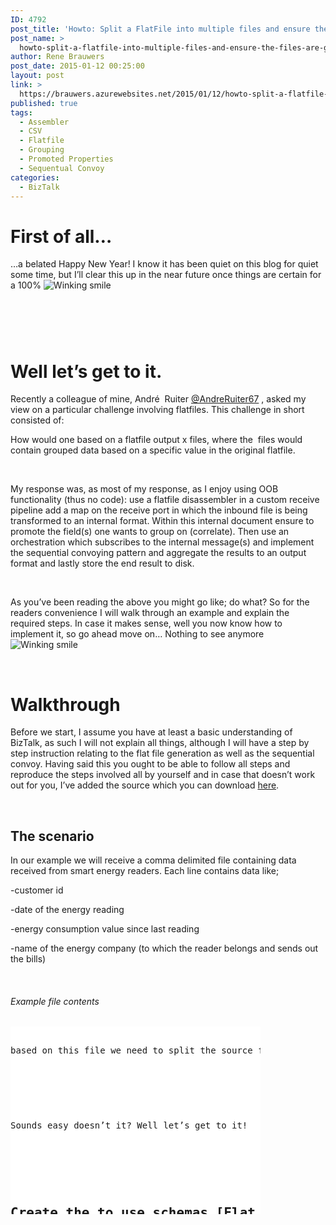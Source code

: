```yaml
---
ID: 4792
post_title: 'Howto: Split a FlatFile into multiple files and ensure the files are grouped based on content from the source file using out of the box BizTalk functionality'
post_name: >
  howto-split-a-flatfile-into-multiple-files-and-ensure-the-files-are-grouped-based-on-content-from-the-source-file-using-out-of-the-box-biztalk-functionality
author: Rene Brauwers
post_date: 2015-01-12 00:25:00
layout: post
link: >
  https://brauwers.azurewebsites.net/2015/01/12/howto-split-a-flatfile-into-multiple-files-and-ensure-the-files-are-grouped-based-on-content-from-the-source-file-using-out-of-the-box-biztalk-functionality/
published: true
tags:
  - Assembler
  - CSV
  - Flatfile
  - Grouping
  - Promoted Properties
  - Sequentual Convoy
categories:
  - BizTalk
---
```

<h1>First of all…</h1>
<p>…a belated Happy New Year! I know it has been quiet on this blog for quiet some time, but I’ll clear this up in the near future once things are certain for a 100% <img class="wlEmoticon wlEmoticon-winkingsmile" style="border-top-style: none;border-left-style: none;border-bottom-style: none;border-right-style: none" alt="Winking smile" src="https://brauwersnl.blob.core.windows.net/images/uploads/2015/01/wlEmoticon-winkingsmile.png"></p>
<h1>&nbsp;</h1>
<h1>Well let’s get to it.</h1>
<p>Recently a colleague of mine, André&nbsp; Ruiter <a href="https://twitter.com/andreruiter67" target="_blank" rel="noopener noreferrer">@AndreRuiter67</a> , asked my view on a particular challenge involving flatfiles. This challenge in short consisted of:</p>
<p>How would one based on a flatfile output x files, where the&nbsp; files would contain grouped data based on a specific value in the original flatfile. </p>
<p>&nbsp;</p>
<p>My response was, as most of my response, as I enjoy using OOB functionality (thus no code): use a flatfile disassembler in a custom receive pipeline add a map on the receive port in which the inbound file is being transformed to an internal format. Within this internal document ensure to promote the field(s) one wants to group on (correlate). Then use an orchestration which subscribes to the internal message(s) and implement the sequential convoying pattern and aggregate the results to an output format and lastly store the end result to disk.</p>
<p>&nbsp;</p>
<p>As you’ve been reading the above you might go like; do what? So for the readers convenience I will walk through an example and explain the required steps. In case it makes sense, well you now know how to implement it, so go ahead move on… Nothing to see anymore <img class="wlEmoticon wlEmoticon-winkingsmile" style="border-top-style: none;border-left-style: none;border-bottom-style: none;border-right-style: none" alt="Winking smile" src="https://brauwersnl.blob.core.windows.net/images/uploads/2015/01/wlEmoticon-winkingsmile.png"></p>
<p>&nbsp;</p>
<h1>Walkthrough</h1>
<p>Before we start, I assume you have at least a basic understanding of BizTalk, as such I will not explain all things, although I will have a step by step instruction relating to the flat file generation as well as the sequential convoy. Having said this you ought to be able to follow all steps and reproduce the steps involved all by yourself and in case that doesn’t work out for you, I’ve added the source which you can download <a href="http://bit.ly/1AN6arB" target="_blank" rel="noopener noreferrer">here</a>. </p>
<p>&nbsp;</p>
<h2></h2>
<h2>The scenario</h2>
<p>In our example we will receive a comma delimited file containing data received from smart energy readers. Each line contains data like;</p>
<p>-customer id</p>
<p>-date of the energy reading</p>
<p>-energy consumption value since last reading</p>
<p>-name of the energy company (to which the reader belongs and sends out the bills)</p>
<p>&nbsp;</p>
<h6>Example file contents</h6>
<div id="scid:9D7513F9-C04C-4721-824A-2B34F0212519:5574375d-4cb1-411c-bfc5-6d17f35a2b55" class="wlWriterEditableSmartContent" style="float: none;padding-bottom: 0px;padding-top: 0px;padding-left: 0px;margin: 0px;padding-right: 0px">
<pre style="width: 400px;height: 300px;background-color:White;overflow: auto"><div><!--

Code highlighting produced by Actipro CodeHighlighter (freeware)
http://www.CodeHighlighter.com/

--><span style="color: #000000">customerId,readingDate,consumption,energyCompanyName
</span><span style="color: #800080">1</span><span style="color: #000000">,</span><span style="color: #800080">2015</span><span style="color: #000000">-</span><span style="color: #800080">01</span><span style="color: #000000">-</span><span style="color: #800080">01</span><span style="color: #000000">,</span><span style="color: #800080">12</span><span style="color: #000000">,</span><span style="color: #800000">&quot;</span><span style="color: #800000">Free Energy INC</span><span style="color: #800000">&quot;</span><span style="color: #000000">
</span><span style="color: #800080">2</span><span style="color: #000000">,</span><span style="color: #800080">2015</span><span style="color: #000000">-</span><span style="color: #800080">01</span><span style="color: #000000">-</span><span style="color: #800080">01</span><span style="color: #000000">,</span><span style="color: #800080">8</span><span style="color: #000000">,</span><span style="color: #800000">&quot;</span><span style="color: #800000">Water Works LTD</span><span style="color: #800000">&quot;</span><span style="color: #000000">
</span><span style="color: #800080">3</span><span style="color: #000000">,</span><span style="color: #800080">2015</span><span style="color: #000000">-</span><span style="color: #800080">01</span><span style="color: #000000">-</span><span style="color: #800080">01</span><span style="color: #000000">,</span><span style="color: #800080">23</span><span style="color: #000000">,</span><span style="color: #800000">&quot;</span><span style="color: #800000">Windmills INC</span><span style="color: #800000">&quot;</span><span style="color: #000000">
</span><span style="color: #800080">4</span><span style="color: #000000">,</span><span style="color: #800080">2015</span><span style="color: #000000">-</span><span style="color: #800080">01</span><span style="color: #000000">-</span><span style="color: #800080">01</span><span style="color: #000000">,</span><span style="color: #800080">5</span><span style="color: #000000">,</span><span style="color: #800000">&quot;</span><span style="color: #800000">Sun Unlimited</span><span style="color: #800000">&quot;</span><span style="color: #000000">
</span><span style="color: #800080">5</span><span style="color: #000000">,</span><span style="color: #800080">2015</span><span style="color: #000000">-</span><span style="color: #800080">01</span><span style="color: #000000">-</span><span style="color: #800080">01</span><span style="color: #000000">,</span><span style="color: #800080">6</span><span style="color: #000000">,</span><span style="color: #800000">&quot;</span><span style="color: #800000">Free Energy INC</span><span style="color: #800000">&quot;</span><span style="color: #000000">
</span><span style="color: #800080">6</span><span style="color: #000000">,</span><span style="color: #800080">2015</span><span style="color: #000000">-</span><span style="color: #800080">01</span><span style="color: #000000">-</span><span style="color: #800080">01</span><span style="color: #000000">,</span><span style="color: #800080">3</span><span style="color: #000000">,</span><span style="color: #800000">&quot;</span><span style="color: #800000">Free Energy INC</span><span style="color: #800000">&quot;</span><span style="color: #000000">
</span><span style="color: #800080">7</span><span style="color: #000000">,</span><span style="color: #800080">2015</span><span style="color: #000000">-</span><span style="color: #800080">01</span><span style="color: #000000">-</span><span style="color: #800080">01</span><span style="color: #000000">,</span><span style="color: #800080">12</span><span style="color: #000000">,</span><span style="color: #800000">&quot;</span><span style="color: #800000">Water Works LTD</span><span style="color: #800000">&quot;</span><span style="color: #000000">
</span><span style="color: #800080">8</span><span style="color: #000000">,</span><span style="color: #800080">2015</span><span style="color: #000000">-</span><span style="color: #800080">01</span><span style="color: #000000">-</span><span style="color: #800080">01</span><span style="color: #000000">,</span><span style="color: #800080">8</span><span style="color: #000000">,</span><span style="color: #800000">&quot;</span><span style="color: #800000">Windmills INC</span><span style="color: #800000">&quot;</span><span style="color: #000000">
</span><span style="color: #800080">9</span><span style="color: #000000">,</span><span style="color: #800080">2015</span><span style="color: #000000">-</span><span style="color: #800080">01</span><span style="color: #000000">-</span><span style="color: #800080">01</span><span style="color: #000000">,</span><span style="color: #800080">9</span><span style="color: #000000">,</span><span style="color: #800000">&quot;</span><span style="color: #800000">Windmills INC</span><span style="color: #800000">&quot;</span><span style="color: #000000">
</span><span style="color: #800080">10</span><span style="color: #000000">,</span><span style="color: #800080">2015</span><span style="color: #000000">-</span><span style="color: #800080">01</span><span style="color: #000000">-</span><span style="color: #800080">01</span><span style="color: #000000">,</span><span style="color: #800080">26</span><span style="color: #000000">,</span><span style="color: #800000">&quot;</span><span style="color: #800000">Sun Unlimited</span><span style="color: #800000">&quot;</span><span style="color: #000000">
</span><span style="color: #800080">11</span><span style="color: #000000">,</span><span style="color: #800080">2015</span><span style="color: #000000">-</span><span style="color: #800080">01</span><span style="color: #000000">-</span><span style="color: #800080">01</span><span style="color: #000000">,</span><span style="color: #800080">24</span><span style="color: #000000">,</span><span style="color: #800000">&quot;</span><span style="color: #800000">Water Works LTD</span><span style="color: #800000">&quot;</span><span style="color: #000000">
</span><span style="color: #800080">12</span><span style="color: #000000">,</span><span style="color: #800080">2015</span><span style="color: #000000">-</span><span style="color: #800080">01</span><span style="color: #000000">-</span><span style="color: #800080">01</span><span style="color: #000000">,</span><span style="color: #800080">17</span><span style="color: #000000">,</span><span style="color: #800000">&quot;</span><span style="color: #800000">Go Nuclear</span><span style="color: #800000">&quot;</span><span style="color: #000000">
</span><span style="color: #800080">13</span><span style="color: #000000">,</span><span style="color: #800080">2015</span><span style="color: #000000">-</span><span style="color: #800080">01</span><span style="color: #000000">-</span><span style="color: #800080">01</span><span style="color: #000000">,</span><span style="color: #800080">11</span><span style="color: #000000">,</span><span style="color: #800000">&quot;</span><span style="color: #800000">Water Works LTD</span><span style="color: #800000">&quot;</span><span style="color: #000000">
</span><span style="color: #800080">14</span><span style="color: #000000">,</span><span style="color: #800080">2015</span><span style="color: #000000">-</span><span style="color: #800080">01</span><span style="color: #000000">-</span><span style="color: #800080">01</span><span style="color: #000000">,</span><span style="color: #800080">9</span><span style="color: #000000">,</span><span style="color: #800000">&quot;</span><span style="color: #800000">Windmills INC</span><span style="color: #800000">&quot;</span><span style="color: #000000">
</span><span style="color: #800080">15</span><span style="color: #000000">,</span><span style="color: #800080">2015</span><span style="color: #000000">-</span><span style="color: #800080">01</span><span style="color: #000000">-</span><span style="color: #800080">01</span><span style="color: #000000">,</span><span style="color: #800080">0</span><span style="color: #000000">,</span><span style="color: #800000">&quot;</span><span style="color: #800000">Free Energy INC</span><span style="color: #800000">&quot;</span><span style="color: #000000">
</span><span style="color: #800080">16</span><span style="color: #000000">,</span><span style="color: #800080">2015</span><span style="color: #000000">-</span><span style="color: #800080">01</span><span style="color: #000000">-</span><span style="color: #800080">01</span><span style="color: #000000">,</span><span style="color: #800080">5</span><span style="color: #000000">,</span><span style="color: #800000">&quot;</span><span style="color: #800000">Go Nuclear</span><span style="color: #800000">&quot;</span><span style="color: #000000">
</span><span style="color: #800080">17</span><span style="color: #000000">,</span><span style="color: #800080">2015</span><span style="color: #000000">-</span><span style="color: #800080">01</span><span style="color: #000000">-</span><span style="color: #800080">01</span><span style="color: #000000">,</span><span style="color: #800080">12</span><span style="color: #000000">,</span><span style="color: #800000">&quot;</span><span style="color: #800000">Windmills INC</span><span style="color: #800000">&quot;</span><span style="color: #000000">
</span><span style="color: #800080">18</span><span style="color: #000000">,</span><span style="color: #800080">2015</span><span style="color: #000000">-</span><span style="color: #800080">01</span><span style="color: #000000">-</span><span style="color: #800080">01</span><span style="color: #000000">,</span><span style="color: #800080">43</span><span style="color: #000000">,</span><span style="color: #800000">&quot;</span><span style="color: #800000">Sun Unlimited</span><span style="color: #800000">&quot;</span><span style="color: #000000">
</span><span style="color: #800080">19</span><span style="color: #000000">,</span><span style="color: #800080">2015</span><span style="color: #000000">-</span><span style="color: #800080">01</span><span style="color: #000000">-</span><span style="color: #800080">01</span><span style="color: #000000">,</span><span style="color: #800080">35</span><span style="color: #000000">,</span><span style="color: #800000">&quot;</span><span style="color: #800000">Water Works LTD</span><span style="color: #800000">&quot;</span><span style="color: #000000">
</span><span style="color: #800080">20</span><span style="color: #000000">,</span><span style="color: #800080">2015</span><span style="color: #000000">-</span><span style="color: #800080">01</span><span style="color: #000000">-</span><span style="color: #800080">01</span><span style="color: #000000">,</span><span style="color: #800080">23</span><span style="color: #000000">,</span><span style="color: #800000">&quot;</span><span style="color: #800000">Free Energy INC</span><span style="color: #800000">&quot;</span><span style="color: #000000">
</span><span style="color: #800080">21</span><span style="color: #000000">,</span><span style="color: #800080">2015</span><span style="color: #000000">-</span><span style="color: #800080">01</span><span style="color: #000000">-</span><span style="color: #800080">01</span><span style="color: #000000">,</span><span style="color: #800080">2</span><span style="color: #000000">,</span><span style="color: #800000">&quot;</span><span style="color: #800000">Sun Unlimited</span><span style="color: #800000">&quot;</span><span style="color: #000000">
</span><span style="color: #800080">22</span><span style="color: #000000">,</span><span style="color: #800080">2015</span><span style="color: #000000">-</span><span style="color: #800080">01</span><span style="color: #000000">-</span><span style="color: #800080">01</span><span style="color: #000000">,</span><span style="color: #800080">14</span><span style="color: #000000">,</span><span style="color: #800000">&quot;</span><span style="color: #800000">Free Energy INC</span><span style="color: #800000">&quot;</span><span style="color: #000000">
</span><span style="color: #800080">23</span><span style="color: #000000">,</span><span style="color: #800080">2015</span><span style="color: #000000">-</span><span style="color: #800080">01</span><span style="color: #000000">-</span><span style="color: #800080">01</span><span style="color: #000000">,</span><span style="color: #800080">13</span><span style="color: #000000">,</span><span style="color: #800000">&quot;</span><span style="color: #800000">Water Works LTD</span><span style="color: #800000">&quot;</span><span style="color: #000000">
</span><span style="color: #800080">24</span><span style="color: #000000">,</span><span style="color: #800080">2015</span><span style="color: #000000">-</span><span style="color: #800080">01</span><span style="color: #000000">-</span><span style="color: #800080">01</span><span style="color: #000000">,</span><span style="color: #800080">9</span><span style="color: #000000">,</span><span style="color: #800000">&quot;</span><span style="color: #800000">Go Nuclear</span><span style="color: #800000">&quot;</span><span style="color: #000000">
</span><span style="color: #800080">25</span><span style="color: #000000">,</span><span style="color: #800080">2015</span><span style="color: #000000">-</span><span style="color: #800080">01</span><span style="color: #000000">-</span><span style="color: #800080">01</span><span style="color: #000000">,</span><span style="color: #800080">26</span><span style="color: #000000">,</span><span style="color: #800000">&quot;</span><span style="color: #800000">Windmills INC</span><span style="color: #800000">&quot;</span><span style="color: #000000">
</span><span style="color: #800080">26</span><span style="color: #000000">,</span><span style="color: #800080">2015</span><span style="color: #000000">-</span><span style="color: #800080">01</span><span style="color: #000000">-</span><span style="color: #800080">01</span><span style="color: #000000">,</span><span style="color: #800080">27</span><span style="color: #000000">,</span><span style="color: #800000">&quot;</span><span style="color: #800000">Sun Unlimited</span><span style="color: #800000">&quot;</span><span style="color: #000000">
</span><span style="color: #800080">27</span><span style="color: #000000">,</span><span style="color: #800080">2015</span><span style="color: #000000">-</span><span style="color: #800080">01</span><span style="color: #000000">-</span><span style="color: #800080">01</span><span style="color: #000000">,</span><span style="color: #800080">25</span><span style="color: #000000">,</span><span style="color: #800000">&quot;</span><span style="color: #800000">Go Nuclear</span><span style="color: #800000">&quot;</span><span style="color: #000000">
</span><span style="color: #800080">28</span><span style="color: #000000">,</span><span style="color: #800080">2015</span><span style="color: #000000">-</span><span style="color: #800080">01</span><span style="color: #000000">-</span><span style="color: #800080">01</span><span style="color: #000000">,</span><span style="color: #800080">31</span><span style="color: #000000">,</span><span style="color: #800000">&quot;</span><span style="color: #800000">Water Works LTD</span><span style="color: #800000">&quot;</span><span style="color: #000000">
</span><span style="color: #800080">29</span><span style="color: #000000">,</span><span style="color: #800080">2015</span><span style="color: #000000">-</span><span style="color: #800080">01</span><span style="color: #000000">-</span><span style="color: #800080">01</span><span style="color: #000000">,</span><span style="color: #800080">4</span><span style="color: #000000">,</span><span style="color: #800000">&quot;</span><span style="color: #800000">Water Works LTD</span><span style="color: #800000">&quot;</span><span style="color: #000000">
</span><span style="color: #800080">30</span><span style="color: #000000">,</span><span style="color: #800080">2015</span><span style="color: #000000">-</span><span style="color: #800080">01</span><span style="color: #000000">-</span><span style="color: #800080">01</span><span style="color: #000000">,</span><span style="color: #800080">7</span><span style="color: #000000">,</span><span style="color: #800000">&quot;</span><span style="color: #800000">Sun Unlimited</span><span style="color: #800000">&quot;</span></div></pre>
<p><!-- Code inserted with Steve Dunn's Windows Live Writer Code Formatter Plugin.  http://dunnhq.com --></div>
<p>based on this file we need to split the source file into separate files grouped by energy company. </p>
<p>&nbsp;</p>
<p>Sounds easy doesn’t it? Well let’s get to it! </p>
<p>&nbsp;</p>
<h2>Create the to use schemas [Flat file header ]</h2>
<p>First of we will start with creating an xml presentation of the source flat file <em>Header</em>. For this we will use the BizTalk Flat File Wizard. </p>
<p>&nbsp;</p>
<h3>Step 1</h3>
<p>In the solution explorer of Visual Studio, select your BizTalk Project and add a new item <strong>[ Right Click -&gt; Add -&gt; New Item -&gt; Flat File Schema Wizard ] </strong>and add a descriptive name for the flatfile schema header you are about to create and click on the <strong>[ Add button ]</strong></p>
<p>&nbsp;</p>
<p><a href="https://brauwersnl.blob.core.windows.net/images/uploads/2015/01/image.png"><img title="image" style="border-top: 0px;border-right: 0px;border-bottom: 0px;padding-top: 0px;padding-left: 0px;border-left: 0px;padding-right: 0px" border="0" alt="image" src="https://brauwersnl.blob.core.windows.net/images/uploads/2015/01/image_thumb.png" width="641" height="444"></a></p>
<p>&nbsp;</p>
<h3>Step 2</h3>
<p>The BizTalk Flat File Wizard will appear. Now press the <strong>[ Next button]</strong> untill you see <strong>[ Flat File Information Screen ]</strong>. On this screen, <strong>[ browse ]</strong> to the csv file in question. Enter a name for the record in the <strong>[ Record Name ]</strong> input field. Leave the other options in tact and press the <strong>[ Next button ]</strong>.</p>
<p>&nbsp;</p>
<p><a href="https://brauwersnl.blob.core.windows.net/images/uploads/2015/01/image1.png"><img title="image" style="border-top: 0px;border-right: 0px;border-bottom: 0px;padding-top: 0px;padding-left: 0px;border-left: 0px;padding-right: 0px" border="0" alt="image" src="https://brauwersnl.blob.core.windows.net/images/uploads/2015/01/image_thumb1.png" width="639" height="503"></a></p>
<p>&nbsp;</p>
<h3>Step 3</h3>
<p>You should now be on the <strong>[ Select Document Screen ]</strong>. On this screen, select the header&nbsp; <strong>[ The first line ] </strong>and press the <strong>[ Next button ]</strong>.</p>
<p><a href="https://brauwersnl.blob.core.windows.net/images/uploads/2015/01/image2.png"><img title="image" style="border-top: 0px;border-right: 0px;border-bottom: 0px;padding-top: 0px;padding-left: 0px;border-left: 0px;padding-right: 0px" border="0" alt="image" src="https://brauwersnl.blob.core.windows.net/images/uploads/2015/01/image_thumb2.png" width="647" height="511"></a></p>
<p>&nbsp;</p>
<h3>Step 4</h3>
<p>At this point you should be on the <strong>[ Select Record Format Screen ]</strong>. On this screen, ensure you select that the record is being by means of a <strong>[ Delimiter Symbol ]</strong>. Once you’ve selected this item press the <strong>[ Next button ]</strong>.</p>
<p>&nbsp;</p>
<p><a href="https://brauwersnl.blob.core.windows.net/images/uploads/2015/01/image3.png"><img title="image" style="border-top: 0px;border-right: 0px;border-bottom: 0px;padding-top: 0px;padding-left: 0px;border-left: 0px;padding-right: 0px" border="0" alt="image" src="https://brauwersnl.blob.core.windows.net/images/uploads/2015/01/image_thumb3.png" width="650" height="516"></a></p>
<p>&nbsp;</p>
<h3>Step 5</h3>
<p>The next screen which pops up allows you the select the <strong>[ Child Delimiter ]</strong> ensure that for you select the <strong>[ {CR/LF} ]</strong> option. Now press the <strong>[ Next Button ]</strong></p>
<p><strong><font color="#333333"></font></strong>&nbsp;</p>
<p><a href="https://brauwersnl.blob.core.windows.net/images/uploads/2015/01/image4.png"><img title="image" style="border-top: 0px;border-right: 0px;border-bottom: 0px;padding-top: 0px;padding-left: 0px;border-left: 0px;padding-right: 0px" border="0" alt="image" src="https://brauwersnl.blob.core.windows.net/images/uploads/2015/01/image_thumb4.png" width="652" height="515"></a></p>
<p>&nbsp;</p>
<h3>Step 6</h3>
<p>Now you will be presented with the <strong>[ Child Elements ]</strong> screen. On this screen ensure that you change the <strong>[ Element Type ]</strong> from <strong>[ Field Element ]</strong> to <strong>[ Record ]</strong>. Once done press the <strong>[ Next Button ]</strong>.</p>
<p>&nbsp;</p>
<p><a href="https://brauwersnl.blob.core.windows.net/images/uploads/2015/01/image5.png"><img title="image" style="border-top: 0px;border-right: 0px;border-bottom: 0px;padding-top: 0px;padding-left: 0px;border-left: 0px;padding-right: 0px" border="0" alt="image" src="https://brauwersnl.blob.core.windows.net/images/uploads/2015/01/image_thumb5.png" width="656" height="518"></a></p>
<p>&nbsp;</p>
<h3>Step 7</h3>
<p>So far all we have done is defined our record definition, the next few steps will define our header elements (our columns if you prefer). The screen which you will be presented with at this stage is the start of this process.&nbsp; In order to start press the <strong>[ Next Button ]</strong></p>
<p><strong><font color="#333333"></font></strong>&nbsp;</p>
<p><a href="https://brauwersnl.blob.core.windows.net/images/uploads/2015/01/image6.png"><img title="image" style="border-top: 0px;border-right: 0px;border-bottom: 0px;padding-top: 0px;padding-left: 0px;border-left: 0px;padding-right: 0px" border="0" alt="image" src="https://brauwersnl.blob.core.windows.net/images/uploads/2015/01/image_thumb6.png" width="658" height="519"></a></p>
<p>&nbsp;</p>
<h3>Step 8</h3>
<p>The sceen <strong>[ Select Document Data ]</strong> allows you to select the actual data (headers elements). If you followed up on all the steps so far it would suffice to select the <strong>[ Next Button ]</strong>. In case you’re not sure ensure that you only have selected the actual data excluding the <u><strong>[ New line characters ]</strong>.</u></p>
<p><u></u>&nbsp;</p>
<p><a href="https://brauwersnl.blob.core.windows.net/images/uploads/2015/01/image7.png"><img title="image" style="border-top: 0px;border-right: 0px;border-bottom: 0px;padding-top: 0px;padding-left: 0px;border-left: 0px;padding-right: 0px" border="0" alt="image" src="https://brauwersnl.blob.core.windows.net/images/uploads/2015/01/image_thumb7.png" width="658" height="519"></a></p>
<p><font color="#333333"></font>&nbsp;</p>
<h3>Step 9</h3>
<p>Once again you will be presented with the <strong> [ Select Record Format Screen ]</strong>. On this screen, ensure you select that the record is being by means of a <strong>[ Delimiter Symbol ]</strong>. Once you’ve selected this item press the <strong>[ Next button ]</strong>.</p>
<p>&nbsp;</p>
<p><a href="https://brauwersnl.blob.core.windows.net/images/uploads/2015/01/image8.png"><img title="image" style="border-top: 0px;border-right: 0px;border-bottom: 0px;padding-top: 0px;padding-left: 0px;border-left: 0px;padding-right: 0px" border="0" alt="image" src="https://brauwersnl.blob.core.windows.net/images/uploads/2015/01/image_thumb8.png" width="662" height="522"></a></p>
<p>&nbsp;</p>
<h3>Step 10</h3>
<p>The next screen which pops up allows you the select the <strong>[ Child Delimiter ]</strong> ensure that for you select the <strong>[ , ] (Comma)</strong> option. Now press the <strong>[ Next Button ]</strong></p>
<p><strong><font color="#333333"></font></strong>&nbsp;</p>
<p><a href="https://brauwersnl.blob.core.windows.net/images/uploads/2015/01/image9.png"><img title="image" style="border-top: 0px;border-right: 0px;border-bottom: 0px;padding-top: 0px;padding-left: 0px;border-left: 0px;padding-right: 0px" border="0" alt="image" src="https://brauwersnl.blob.core.windows.net/images/uploads/2015/01/image_thumb9.png" width="664" height="524"></a></p>
<p>&nbsp;</p>
<h3>Step 11</h3>
<p>You will now be presented with the <strong>[&nbsp; Childs Elements ]</strong> screen which actually allows us to define the columns of the header. In our example we will make a few modification relating to the <strong>[ Element Name ]</strong> we will not change the <strong>[ Data Type</strong> <strong>] </strong>as we are defining our header section and we are currently only defining the header (column) names. For brevity see the screenshot below which depicts all changes I’ve made. Once you have made the changes press the <strong>[ Next Button ]</strong></p>
<p>&nbsp;</p>
<h6>Before changes</h6>
<p><a href="https://brauwersnl.blob.core.windows.net/images/uploads/2015/01/image10.png"><img title="image" style="border-top: 0px;border-right: 0px;border-bottom: 0px;padding-top: 0px;padding-left: 0px;border-left: 0px;padding-right: 0px" border="0" alt="image" src="https://brauwersnl.blob.core.windows.net/images/uploads/2015/01/image_thumb10.png" width="672" height="530"></a></p>
<p>&nbsp;</p>
<h6>After changes</h6>
<p><a href="https://brauwersnl.blob.core.windows.net/images/uploads/2015/01/image11.png"><img title="image" style="border-top: 0px;border-right: 0px;border-bottom: 0px;padding-top: 0px;padding-left: 0px;border-left: 0px;padding-right: 0px" border="0" alt="image" src="https://brauwersnl.blob.core.windows.net/images/uploads/2015/01/image_thumb11.png" width="676" height="533"></a></p>
<p>&nbsp;</p>
<h3>Step 12</h3>
<p>Congratulations at this point you have created your header structure, the end result should look similar to the image as depicted below. (note I’ve selected the Flat File tab, to display the non-xsd view)</p>
<p>&nbsp;</p>
<p>&lt;a href=&quot;http://blog <a href="http://biturlz.com/Cr4uy3i">les pilules de viagra</a>.brauwers.nl/wp-content/uploads/2015/01/image12.png"&gt;<img title="image" style="border-top: 0px;border-right: 0px;border-bottom: 0px;padding-top: 0px;padding-left: 0px;border-left: 0px;padding-right: 0px" border="0" alt="image" src="https://brauwersnl.blob.core.windows.net/images/uploads/2015/01/image_thumb12.png" width="684" height="565"></a></p>
<p>&nbsp;</p>
<h2>Create the to use schemas [Flat file non header data]</h2>
<p>Now that we have defined our xml representation of our flat file header is time to define an xml representation of the <em>non header data</em>. For this we will once again use the BizTalk Flat File Wizard. The steps 1 to 13 we went thought earlier will have to repeated with a few <strong>[ Changes in Configuration</strong>&nbsp;<strong>]</strong>. As such I will only list those steps which are different. Yeah you are allowed to call me lazy <img class="wlEmoticon wlEmoticon-smilewithtongueout" style="border-top-style: none;border-left-style: none;border-bottom-style: none;border-right-style: none" alt="Smile with tongue out" src="https://brauwersnl.blob.core.windows.net/images/uploads/2015/01/wlEmoticon-smilewithtongueout.png">&nbsp;</p>
<h3>Step 2</h3>
<p>The BizTalk Flat File Wizard will appear. Now press the <strong>[ Next button]</strong> until you see <strong>[ Flat File Information Screen ]</strong>. On this screen, <strong>[ browse ]</strong> to the csv file in question. Enter a name for the record in the <strong>[ Record Name ]</strong> input field. Leave the other options in tact and press the <strong>[ Next button ]</strong>. Note I’ve named the <strong>[ Record Name ]</strong> EnergyReadings</p>
<p><a href="https://brauwersnl.blob.core.windows.net/images/uploads/2015/01/image13.png"><img title="image" style="border-top: 0px;border-right: 0px;border-bottom: 0px;padding-top: 0px;padding-left: 0px;border-left: 0px;padding-right: 0px" border="0" alt="image" src="https://brauwersnl.blob.core.windows.net/images/uploads/2015/01/image_thumb13.png" width="689" height="544"></a></p>
<p>&nbsp;</p>
<h3>Step 3</h3>
<p>You should now be on the <strong>[ Select Document Screen ]</strong>. On this screen, select the <strong>[ The second line ] </strong>which contains the (repeating) data <strong>&nbsp;</strong>and press the <strong>[ Next button ]</strong>.</p>
<p>&nbsp;</p>
<p><a href="https://brauwersnl.blob.core.windows.net/images/uploads/2015/01/image14.png"><img title="image" style="border-top: 0px;border-right: 0px;border-bottom: 0px;padding-top: 0px;padding-left: 0px;border-left: 0px;padding-right: 0px" border="0" alt="image" src="https://brauwersnl.blob.core.windows.net/images/uploads/2015/01/image_thumb14.png" width="695" height="549"></a></p>
<p>&nbsp;</p>
<h3>Step 6</h3>
<p>Now you will be presented with the <strong>[ Child Elements ]</strong> screen. On this screen ensure that you change the <strong>[ Element Type ]</strong> from <strong>[ Field Element ]</strong> to <strong>[ Repeating Record ]</strong>. Once done press the <strong>[ Next Button ]</strong>.</p>
<p>&nbsp;</p>
<p><a href="https://brauwersnl.blob.core.windows.net/images/uploads/2015/01/image15.png"><img title="image" style="border-top: 0px;border-right: 0px;border-bottom: 0px;padding-top: 0px;padding-left: 0px;border-left: 0px;padding-right: 0px" border="0" alt="image" src="https://brauwersnl.blob.core.windows.net/images/uploads/2015/01/image_thumb15.png" width="701" height="553"></a></p>
<p>&nbsp;</p>
<h3>Step 11</h3>
<p>You will now be presented with the <strong>[&nbsp; Childs Elements ]</strong> screen which actually allows us to define the columns value. In our example we will make a few modification relating to the <strong>[ Element Name ]</strong> and the <strong>[ Data Type</strong> <strong>]</strong>. For brevity see the screenshot below which depicts all changes I’ve made. Once you have made the changes press the <strong>[ Next Button ]</strong></p>
<p>&nbsp;</p>
<h6>After changes</h6>
<p><a href="https://brauwersnl.blob.core.windows.net/images/uploads/2015/01/image16.png"><img title="image" style="border-top: 0px;border-right: 0px;border-bottom: 0px;padding-top: 0px;padding-left: 0px;border-left: 0px;padding-right: 0px" border="0" alt="image" src="https://brauwersnl.blob.core.windows.net/images/uploads/2015/01/image_thumb16.png" width="704" height="555"></a></p>
<p>&nbsp;</p>
<p>Congratulations at this point you have created your data structure, however we will need to make some manual changes to the generated schema. This changes will ensure that we will instruct BizTalk to<strong>[ Auto Debatch ] </strong>the inbound records to single records (in case there are multiple data lines.)</p>
<p>&nbsp;</p>
<h3>Step 12</h3>
<p>In order to ensure that <strong>[ Auto Debatching</strong> <strong>]</strong> will happen we will need to do the following. <strong>[ Select the Schema Element ] </strong>of the newly generated schema and then in the <strong>[ Properties ]</strong> window ensure to change the following setting: <strong>[ Allow Message Breakup at InFix Root ] </strong>from<strong>&nbsp; [ False ]</strong>&nbsp; to <strong>[ True ]</strong></p>
<p><strong><font color="#333333"></font></strong>&nbsp;</p>
<p><a href="https://brauwersnl.blob.core.windows.net/images/uploads/2015/01/image17.png"><img title="image" style="border-top: 0px;border-right: 0px;border-bottom: 0px;padding-top: 0px;padding-left: 0px;border-left: 0px;padding-right: 0px" border="0" alt="image" src="https://brauwersnl.blob.core.windows.net/images/uploads/2015/01/image_thumb17.png" width="717" height="400"></a></p>
<p>&nbsp;</p>
<h3>Step 13</h3>
<p>The last step we need to perform to enable <strong>[ Auto Debatching ]</strong> consists of changing the <strong>[ Max Occurs ]</strong>&nbsp; <strong>[ Property</strong> <strong>] </strong>of the <strong>[ Repeating ‘Element’ ] </strong>from being <strong>[ Unbound</strong> <strong>]</strong>&nbsp; to <strong>[ 1 ]</strong></p>
<p><strong><font color="#333333"></font></strong>&nbsp;</p>
<p><a href="https://brauwersnl.blob.core.windows.net/images/uploads/2015/01/image18.png"><img title="image" style="border-top: 0px;border-right: 0px;border-bottom: 0px;padding-top: 0px;padding-left: 0px;border-left: 0px;padding-right: 0px" border="0" alt="image" src="https://brauwersnl.blob.core.windows.net/images/uploads/2015/01/image_thumb18.png" width="722" height="399"></a></p>
<p><strong><font color="#333333"></font></strong>&nbsp;</p>
<h2>Create the to use schemas [Other]</h2>
<p>Now that we’ve created our schemas which represent the flat file definition, we can move on to creating the other schema’s we need. I will not go over the details on how to create these ‘normal’&nbsp; schemas instead I’ll list the schema’s required.</p>
<p>&nbsp;</p>
<h4>Property schema</h4>
<p>We start of with a definition of a simple property schema, this schema will only hold one field and will be named EnergyCompany. </p>
<p>&nbsp;</p>
<p><a href="https://brauwersnl.blob.core.windows.net/images/uploads/2015/01/image19.png"><img title="image" style="border-top: 0px;border-right: 0px;border-bottom: 0px;padding-top: 0px;padding-left: 0px;border-left: 0px;margin: 0px;padding-right: 0px" border="0" alt="image" src="https://brauwersnl.blob.core.windows.net/images/uploads/2015/01/image_thumb19.png" width="191" height="79"></a></p>
<p>&nbsp;</p>
<p>If you need more information with regards to property schemas please click on this <a href="http://msdn.microsoft.com/en-us/library/aa561059.aspx" target="_blank" rel="noopener noreferrer">link</a>.</p>
<p>&nbsp;</p>
<h4>Internal schema: Reading</h4>
<p>This schema is our internal representation of a energy reading, and looks as depicted below. Please note that the element named <strong>[ CompanyName ] </strong>has been promoted, as such we can use it later on when we are about to implement or sequential convoy.</p>
<p>&nbsp;</p>
<p><a href="https://brauwersnl.blob.core.windows.net/images/uploads/2015/01/image20.png"><img title="image" style="border-top: 0px;border-right: 0px;border-bottom: 0px;padding-top: 0px;padding-left: 0px;border-left: 0px;margin: 0px;padding-right: 0px" border="0" alt="image" src="https://brauwersnl.blob.core.windows.net/images/uploads/2015/01/image_thumb20.png" width="231" height="141"></a></p>
<p>&nbsp;</p>
<h4>Internal schema: EnergyReading</h4>
<p>This schema is the actual representation of the xml we will output and contains multiple readings on a per energy ompany basis. It has to be noted that this schema is a composite schema and as such it <strong>[ Imports ]</strong> the schema <strong>[ Reading ] </strong>(see 1). The other thing which has to be noted is the fact that the <strong>[ Reading ]</strong> element has it’s <strong>[ Max Occurs ]</strong> value set to unbounded.</p>
<p>&nbsp;</p>
<p><a href="https://brauwersnl.blob.core.windows.net/images/uploads/2015/01/image21.png"><img title="image" style="border-top: 0px;border-right: 0px;border-bottom: 0px;padding-top: 0px;padding-left: 0px;border-left: 0px;padding-right: 0px" border="0" alt="image" src="https://brauwersnl.blob.core.windows.net/images/uploads/2015/01/image_thumb21.png" width="738" height="383"></a></p>
<p>&nbsp;</p>
<h2>Creation of the Receive Pipeline</h2>
<p>Now that all schemas have been created we can go ahead with the creation of a receive pipeline. Once again I will not dive into the nitty gritty details, but if you require more information please click on this <a href="http://msdn.microsoft.com/en-us/library/ee267879(v=bts.10).aspx" target="_blank" rel="noopener noreferrer">link</a></p>
<p>&nbsp;</p>
<p>So create a <strong>[Receive Pipeline ]</strong> and give it a meaning name, drag a <strong>[ Flat File Disassembler Component ]</strong> to the <strong>[ Design Surface ]</strong> and drop it in the <strong>[ Disassemble stage (1) ]</strong>. Now <strong>[ Click ]</strong>on the just added component and go to the <strong>[ Properties Windows ]</strong>. In this window ensure to select the earlier on created <strong>[ Flat File Header Schema ]</strong> for the <strong>[ Header Schema Property (2) ]</strong> and select the <strong>[Flat File Schema ]</strong> for the <strong>[ Document Schema Property (2) ]</strong>.</p>
<p>&nbsp;</p>
<p><a href="https://brauwersnl.blob.core.windows.net/images/uploads/2015/01/image22.png"><img title="image" style="border-top: 0px;border-right: 0px;border-bottom: 0px;padding-top: 0px;padding-left: 0px;border-left: 0px;padding-right: 0px" border="0" alt="image" src="https://brauwersnl.blob.core.windows.net/images/uploads/2015/01/image_thumb22.png" width="743" height="361"></a></p>
<p>&nbsp;</p>
<h2>Transformations</h2>
<p>At this point we can start with the required mappings we need. In total we will need 3 maps. The required maps are listed below. </p>
<p>&nbsp;</p>
<blockquote>
<p>Please note if you want to learn more with regards to mappings and advanced patterns (In my example everything is kept quit basic), I can only recommend that you download and start reading an ebook titled “BizTalk Mapping Patterns and Best Practices” which a friend of mine, Sandro Pereira <a href="https://www.twitter.com/sandro_asp" target="_blank" rel="noopener noreferrer">@sandro_asp</a>,&nbsp; and Microsoft Integration MVP put together for free. Go <a href="http://sandroaspbiztalkblog.wordpress.com/2014/09/28/biztalk-mapping-patterns-and-best-practices-book-free-released/" target="_blank" rel="noopener noreferrer">here</a> to download it</p>
</blockquote>
<p>&nbsp;</p>
<h4>EnergyReadingFF_TO_Reading</h4>
<p>This mapping will be used on the receive port and will map the generated inbound flat file xml structure to our single reading file.</p>
<p>&nbsp;</p>
<p><a href="https://brauwersnl.blob.core.windows.net/images/uploads/2015/01/image23.png"><img title="image" style="border-top: 0px;border-right: 0px;border-bottom: 0px;padding-top: 0px;padding-left: 0px;border-left: 0px;padding-right: 0px" border="0" alt="image" src="https://brauwersnl.blob.core.windows.net/images/uploads/2015/01/image_thumb23.png" width="750" height="209"></a></p>
<p>&nbsp;</p>
<h4>Reading_TO_EnergyReadings</h4>
<p>This mapping will be used in our orchestration, which implements a sequential convoy, and maps the single reading file to the energy readings </p>
<p>&nbsp;</p>
<p><a href="https://brauwersnl.blob.core.windows.net/images/uploads/2015/01/image24.png"><img title="image" style="border-top: 0px;border-right: 0px;border-bottom: 0px;padding-top: 0px;padding-left: 0px;border-left: 0px;padding-right: 0px" border="0" alt="image" src="https://brauwersnl.blob.core.windows.net/images/uploads/2015/01/image_thumb24.png" width="760" height="209"></a></p>
<h4>&nbsp;</h4>
<h4>Reading_Readings_TO_AggregatedEnergyReadings</h4>
<p>This mapping will be used in our orchestration which implements a sequential convoy as well, and maps all results together.</p>
<p>&nbsp;</p>
<p><a href="https://brauwersnl.blob.core.windows.net/images/uploads/2015/01/image25.png"><img title="image" style="border-top: 0px;border-right: 0px;border-bottom: 0px;padding-top: 0px;padding-left: 0px;border-left: 0px;padding-right: 0px" border="0" alt="image" src="https://brauwersnl.blob.core.windows.net/images/uploads/2015/01/image_thumb25.png" width="762" height="349"></a></p>
<p>&nbsp;</p>
<h2>Sequential Convoy</h2>
<p>Before we can deploy our BizTalk Application there is one more thing we need to implement, and that’s a mechanism to output the grouped files. The way to implement this is using an orchestration and implement the <strong>[ Sequential Convoy ]</strong> pattern. Below a screenshot of the end result and I’ll go into the basic details using steps which refer to the screenshot below. In case you want to now more about the <strong>[ Sequential Convoy]</strong> pattern please click on this <a href="http://msdn.microsoft.com/en-us/library/aa561843.aspx" target="_blank" rel="noopener noreferrer">link</a>.</p>
<p>&nbsp;</p>
<p><a href="https://brauwersnl.blob.core.windows.net/images/uploads/2015/01/image26.png"><img title="image" style="border-top: 0px;border-right: 0px;border-bottom: 0px;padding-top: 0px;padding-left: 0px;border-left: 0px;padding-right: 0px" border="0" alt="image" src="https://brauwersnl.blob.core.windows.net/images/uploads/2015/01/image_thumb26.png" width="760" height="816"></a></p>
<p>&nbsp;</p>
<h4>Step 1: rcvReading</h4>
<p>This receive shape ensures that messages with the message type <a href="http://FlatFileGrouping.Reading#Reading">http://FlatFileGrouping.Reading#Reading</a> are being subscribed to. These are the single reading messages as stated earlier. It has to be noted that we initialize a <strong>[ correlation Set ]</strong> this set will ensure that we actually will create a single process (Singleton) which subscribes not only to messages of the aforementioned messagetypes but to messages which contain the same value for the element CompanyName contained with the reading message.</p>
<p>&nbsp;</p>
<p>Click on this <a href="http://msdn.microsoft.com/en-US/library/ee253479(v=bts.10).aspx" target="_blank" rel="noopener noreferrer">link</a> for more information on the <strong>[ Receive shape ]</strong></p>
<p>Click on this <a href="http://msdn.microsoft.com/en-us/library/aa560163.aspx" target="_blank" rel="noopener noreferrer">link</a> for more information on <strong>[ Correlation Sets ]</strong> </p>
<p>&nbsp;</p>
<h4>Step 2: Init Timeout boolean</h4>
<p>This expression shape is used to initialize a boolean which is used later on in the process to indicate if the convoying process should be ended. The initial value here is set <strong>[ False ]</strong></p>
<p><strong><font color="#333333"></font></strong>&nbsp;</p>
<p>Click on this <a href="http://msdn.microsoft.com/en-us/library/ee253557(v=bts.10).aspx" target="_blank" rel="noopener noreferrer">link</a> for more information on the <strong>[ Expression Shape ]</strong></p>
<p>&nbsp;</p>
<h4>Step 3: Construct Energy Readings</h4>
<p>This construction block is used to to host the <strong>[ Reading_TO_EnergyReadings ]</strong> transformation, and as such initializes the actual message we will send out to disk containing the grouped contents with regards to the energy readings on a per company base</p>
<p>&nbsp;</p>
<p>Click on <a href="http://msdn.microsoft.com/en-us/library/ee253554(v=bts.10).aspx" target="_blank" rel="noopener noreferrer">this</a> link for more information on the <strong>[ Construct Message Shape ]</strong></p>
<p>&nbsp;</p>
<h4>Step 4: Loop until timeout</h4>
<p>This loop ensures that the contained logic is being repeated as long as the previous initialized boolean is False. In our specific case the boolean is set to true once we have not received any more reading messages for 30 seconds.</p>
<p>&nbsp;</p>
<p>Click on <a href="http://msdn.microsoft.com/en-us/library/ee268264(v=bts.10).aspx" target="_blank" rel="noopener noreferrer">this</a> link for more information on the <strong>[ Looping Shape ]</strong></p>
<p>&nbsp;</p>
<h4>Step 5: Listen</h4>
<p>This shape will enable us to receive other messages for a given time window. </p>
<p>&nbsp;</p>
<p>Click on this <a href="http://msdn.microsoft.com/en-US/library/ee253551(v=bts.10).aspx" target="_blank" rel="noopener noreferrer">link</a> for more information on the <strong>[ Listen Shape ]</strong></p>
<p><strong><font color="#333333"></font></strong>&nbsp;</p>
<h4>Step 6: rcvSubsequentReadings</h4>
<p>This receive shape ensures that messages with the message type <a href="http://FlatFileGrouping.Reading#Reading">http://FlatFileGrouping.Reading#Reading</a> are being subscribed to. These are the single reading messages as stated earlier. It has to be noted that we follow a <strong>[ correlation Set ]</strong> this will ensure that we will receive any follow up messages without starting up a new service instance of this orchestration. Ie; if an instance of this orchestration is initiated and a message with has the value <em>Company Y</em> for the element CompanyName contained with the reading message is received it will enter the process at this point (and be further processed)</p>
<p>&nbsp;</p>
<p>Click on this <a href="http://msdn.microsoft.com/en-us/library/aa560163.aspx" target="_blank" rel="noopener noreferrer">link</a> for more information on <strong>[ Correlation Sets ]</strong> </p>
<p>&nbsp;</p>
<h4>Step 7: Aggregate following reading to initial reading</h4>
<p>This construction block is used to to host the composite transformation <strong>[ Reading_Readings_TO_AggregatedEnergyReadings ]</strong>, and as such this map takes both the follow up reading message as well as the in step 3 constructed Energy Reading message and combines these messages to a temp message called AggregatedEnergyReadings.</p>
<p>&nbsp;</p>
<p>Click on <a href="http://msdn.microsoft.com/en-us/library/ee253554(v=bts.10).aspx" target="_blank" rel="noopener noreferrer">this</a> link for more information on the <strong>[ Construct Message Shape ]</strong></p>
<p>Click on <a href="http://geekswithblogs.net/sthomas/archive/2005/02/04/21969.aspx" target="_blank" rel="noopener noreferrer">this</a> link for more information on<strong> [ Multi Part Mappings ]</strong></p>
<p><strong><font color="#333333"></font></strong>&nbsp;</p>
<h4>Step 8: Copy to EnergyReadings</h4>
<p>This message assignment shape is used to copy over output of the previous mapping (step 7) to the original Energy readings document.</p>
<p>&nbsp;</p>
<p>Click on this <a href="http://msdn.microsoft.com/en-us/library/ee253499(v=bts.10).aspx" target="_blank" rel="noopener noreferrer">link</a> for more information on the <strong>[ Message Assignment Shape ]</strong></p>
<p><strong><font color="#333333"></font></strong>&nbsp;</p>
<h4>Step 9: Wait 30 seconds </h4>
<p>This delay shape will be activated once the listen shape has not received any messages for 30 seconds.</p>
<p>&nbsp;</p>
<p>Click on this <a href="http://msdn.microsoft.com/en-us/library/ee253483(v=bts.10).aspx" target="_blank" rel="noopener noreferrer">link</a> for more information on the <strong>[ Delay Shape ]</strong></p>
<p><strong><font color="#333333"></font></strong>&nbsp;</p>
<h4>Step 10: Set bHasTimeout </h4>
<p>This expression shape is used to set the bHasTimeout&nbsp; boolean to <strong>[ True ]</strong> ensuring that we will exit the loop and are able to end to process eventually after sending out the energy readings message</p>
<p>&nbsp;</p>
<p><strong><font color="#333333"></font></strong> Click on this <a href="http://msdn.microsoft.com/en-us/library/ee253557(v=bts.10).aspx" target="_blank" rel="noopener noreferrer">link</a> for more information on the <strong>[ Expression Shape ]</strong></p>
<p><strong><font color="#333333"></font></strong>&nbsp;</p>
<h4>Step 11: sndAggregation</h4>
<p>This shape will actually send out the energy readings message, which at this time only contains data relating to a specific company,</p>
<p>&nbsp;</p>
<p>Click on this <a href="http://msdn.microsoft.com/en-us/library/ee253504(v=bts.10).aspx" target="_blank" rel="noopener noreferrer">link</a> for more information in the <strong>[ Send Shape ]</strong></p>
<p>&nbsp;</p>
<h3>Final Configuration</h3>
<p>At this point you will have created all the required artifacts and as such you could deploy the application and configure it. Below I’ve listed the items which need to be configured</p>
<p>&nbsp;</p>
<h4>Receive Port and Location</h4>
<p>In order to start processing the inbound Flat File we need to set up a receive port and receive location. Once this has been configured using the File Adapter we can simply start the processing of a readings flat file by dropping such a file in the folder to which the file adapter listens. The initial processing includes debatching the inbound flat file structure to separate files using the earlier defined <strong>[ Receive Pipeline ]</strong> and the <strong>[ Transformation ]</strong> of the xml presentation of the flat file energy reading to the internal reading format.</p>
<p>&nbsp;</p>
<p>Below the settings I used for configuring the receive port and location</p>
<p>&nbsp;</p>
<p>Receive Port Type <strong>[ One Way ]</strong></p>
<p>Receive Port Inbound Map <strong>[ EnergyReadingFF_TO_Reading]</strong></p>
<p><font color="#333333">Receive Location Transport Type <strong>[ FILE Adapter ]</strong></font></p>
<p><font color="#333333">Receive Location Receive Pipeline <strong>[Flat File Pipeline created earlier]</strong></font><br />Inbound Map:&nbsp;&nbsp;&nbsp; EnergyReadingFF_TO_Reading</p>
<p>&nbsp;</p>
<p>Send port:<br />Transport Type: File<br />Filters: BTS.Operation = name of the send port operation name in the orchestration</p>
<p>&nbsp;</p>
<h4>Send Port</h4>
<p>The send port which needs to be configured will subscribe to messages which are send out by the orchestration and ensures that this message is written to disk. </p>
<p>&nbsp;</p>
<p>Below the settings I used for configuring the receive port and location</p>
<p>Send Port Trabs port Type <strong>[ FILE Adapter ]</strong></p>
<p>Send Port Filter <strong>[BTS.Operation = name of the send port operation name in the orchestration]</strong></p>
<p><font color="#333333"></font>&nbsp;</p>
<p><font color="#333333"></font>&nbsp;</p>
<h2>Et voila</h2>
<p>So I hope you enjoyed this post, and feel free to give me a shout on twitter <a href="https://www.twitter.com/ReneBrauwers" target="_blank" rel="noopener noreferrer">@ReneBrauwers</a> or in the comments below, and as a reminder you can download the source <a href="http://bit.ly/1AN6arB" target="_blank" rel="noopener noreferrer">here</a> (including bindings)</p>
<p>&nbsp;</p>
<p>Please note; the bindings might not import this is most likely due to the fact that I use different Host Instance names (Processing_Host for the orchestration, Receive_Host and Send_Host for receiving and sending the files)</p>
<p>&nbsp;</p>
<p>&nbsp;</p>
<p>Cheerio</p>
<p>&nbsp;</p>
<p>René</p>
